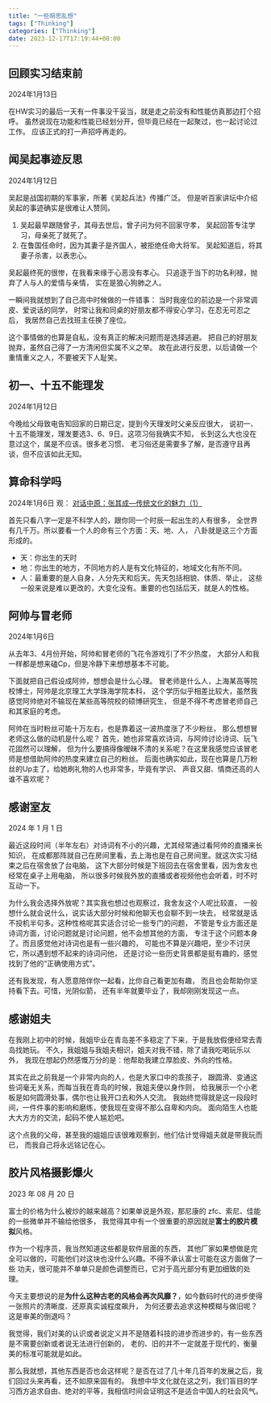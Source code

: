 ```yaml
---
title: "一些胡思乱想"
tags: ["Thinking"]
categories: ["Thinking"]
date: 2023-12-17T17:19:44+08:00
---
```


## 回顾实习结束前
2024年1月13日

在HW实习的最后一天有一件事没干妥当，就是走之前没有和性能仿真那边打个招呼。
虽然说现在功能和性能已经划分开，但毕竟已经在一起聚过，也一起讨论过工作。
应该正式的打一声招呼再走的。


## 闻吴起事迹反思
2024年1月12日

吴起是战国初期的军事家，所著《吴起兵法》传播广泛。
但是听百家讲坛中介绍吴起的事迹确实是很难让人赞同。
1. 吴起最早跟随曾子，其母去世后，曾子问为何不回家守孝，
   吴起回答专注学习，母亲死了就死了。
2. 在鲁国任命时，因为其妻子是齐国人，被拒绝任命大将军。
   吴起知道后，将其妻子杀害，以表忠心。

吴起最终死的很惨，在我看来缘于心恶没有孝心。
只追逐于当下的功名利禄，抛弃了人与人的爱情与亲情，
实在是狼心狗肺之人。

一瞬间我就想到了自己高中时候做的一件错事：
当时我座位的前边是一个非常调皮、爱说话的同学，
时常让我和同桌的好朋友都不得安心学习，在忍无可忍之后，
我居然自己去找班主任换了座位。

这个事情做的也算是自私，没有真正的解决问题而是选择逃避。
把自己的好朋友抛弃，虽然自己得了一方清闲但实属不义之举。
故在此进行反思，以后请做一个重情重义之人，不要被天下人耻笑。

## 初一、十五不能理发
2024年1月12日

今晚给父母致电告知回家的日期已定，提到今天理发时父亲反应很大，
说初一、十五不能理发，理发要选3、6、9日。这项习俗我确实不知，
长到这么大也没在意过这个，属是不应该。很多老习惯、
老习俗还是需要多了解，是否遵守且再谈，但不应该如此无知。

## 算命科学吗

2024年1月6日  观： [对话中原：张其成—传统文化的魅力（1）](https://www.sohu.com/a/122464578_488226)

首先只看八字一定是不科学人的，跟你同一个时辰一起出生的人有很多，
全世界有几千万。所以要看一个人的命有三个方面：天、地、人，
八卦就是这三个方面形成的。

- 天：你出生的天时
- 地：你出生的地方，不同地方的人是有文化特征的，地域文化有所不同。
- 人：最重要的是人自身，人分先天和后天。先天包括相貌、体质、举止，
  这些一般来说是难以更改的，大变化没有。重要的也包括后天，就是人的性格。

## 阿帅与冒老师
2024年1月6日

从去年3、4月份开始，阿帅和冒老师的飞花令游戏引了不少热度，
大部分人和我一样都是想来磕Cp，但是冷静下来想想基本不可能。

下面就把自己假设成阿帅，想想会是什么心理。
冒老师是什么人，上海某高等院校博士，阿帅是北京理工大学珠海学院本科，
这个学历似乎相差比较大，虽然我感觉阿帅绝对不输现在某些高等院校的硕博研究生，
但是不得不考虑冒老师自己和其家庭的考虑。

阿帅在当时粉丝可能十万左右，也是靠着这一波热度涨了不少粉丝，
那么想想冒老师这么做的动机是什么呢？
首先，她也非常喜欢诗词，与阿帅讨论诗词、玩飞花固然可以理解，
但为什么要搞得像暧昧不清的关系呢？在这里我感觉应该冒老师是想借助阿帅的热度来建立自己的粉丝。
后面也确实如此，现在也算是几万粉丝的Up主了，给她刷礼物的人也非常多，毕竟有学识、
声音又甜、情商还高的人谁不喜欢呢？


## 感谢室友

2024 年 1 月 1 日

最近这段时间（半年左右）对诗词有不小的兴趣，尤其经常通过看阿帅的直播来长知识，
在成都那阵就自己在房间里看，去上海也是在自己房间里。就这次实习结束之后在宿舍放了台电脑，
这下大部分时候是下班回去在宿舍里看，因为舍友也经常在桌子上用电脑，
所以很多时候我外放的直播或者视频他也会听着，时不时互动一下。

为什么我会选择外放呢？其实我也想过也观察过，我舍友这个人呢比较直，
一般想什么就会说什么，说实话大部分时候和他聊天也会聊不到一块去，
经常就是话不投机半句多。这种性格呢其实适合讨论一些专门的问题，
不管是专业方面还是诗词方面，讨论问题就是讨论问题，他不会想其他的方面，
专注于这个问题本身了。而且感觉他对诗词也是有一些兴趣的，
可能也不算是兴趣吧，至少不讨厌它，所以遇到想不起来的诗词问他，
还是讨论一些历史背景都是挺有趣的，感觉找到了他的“正确使用方式”。

还有我发现，有人愿意陪伴你一起看，比你自己看更加有趣，
而且也会帮助你坚持看下去。可惜，光阴似箭，
还有半年就要毕业了，我却刚刚发现这一点。

## 感谢姐夫

在我刚上初中的时候，我姐毕业在青岛差不多稳定了下来，于是我放假便经常去青岛找她玩。
不久，我姐姐与我姐夫相识，姐夫对我不错，除了请我吃喝玩乐以外，
我现在想起仍然感慨万分的是：他帮助我建立厚脸皮、外向的性格。

其实在此之前我是一个非常内向的人，也是大家口中的乖孩子，
跟圆滑、变通这些词毫无关系，而每当我在青岛的时候，我姐夫便以身作则，
给我展示一个小老板是如何圆滑处事，偶尔也让我开口去和外人交流。
我始终觉得就是这一段段时间，一件件事的影响和磨练，使我现在变得不那么自卑和内向。
面向陌生人也能大大方方的交流，起码不使人尴尬吧。

这个点我的父母，甚至我的姐姐应该很难观察到，他们估计觉得姐夫就是带我玩而已，
而我自己将永远铭记在心。

## 胶片风格摄影爆火

2023 年 08 月 20 日

富士的价格为什么被炒的越来越高？如果单说是外观，那尼康的 zfc、索尼、佳能的一些微单并不输给他很多，
我觉得其中有一个很重要的原因就是**富士的胶片模拟**风格。

作为一个程序员，我当然知道这些都是软件层面的东西，
其他厂家如果想做是完全可以做的，可能他们对这块也没什么兴趣。不得不承认富士可能在这方面做了一些
功夫，很可能并不单单只是颜色调整而已，它对于高光部分有更加细致的处理。

今天主要想说的是**为什么这种古老的风格会再次风靡？**，如今数码时代的进步使得一张照片的清晰度、还原真实诚程度飙升，
为何还要去追求这种模糊与做旧呢？这是审美的倒退吗？

我觉得，我们对美的认识或者说定义并不是随着科技的进步而进步的，有一些东西是不需要创新或者说无法进行创新的，
老的、旧的并不一定就差于现代的，衡量美的标准可能就是如此。

那么我就想，其他东西是否也会这样呢？是否在过了几十年几百年的发展之后，我们回过头来再看，还不如原来固有的。
我想中华文化就在这之列，我们盲目的学习西方追求自由、绝对的平等，我相信时间会证明这不是适合中国人的社会风气。
